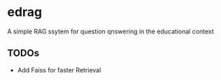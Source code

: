 # edrag

A simple RAG ssytem for question qnswering in the educational context

## TODOs

- Add Faiss for faster Retrieval
